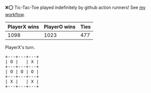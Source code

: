 :x::o: Tic-Tac-Toe played indefinitely by github action runners! See [my workflow](.github/workflows/play.yaml).

|PlayerX wins|PlayerO wins|Ties|
|-|-|-|
|1098|1023|477|

PlayerX's turn.

<pre>
+---+---+---+
| O |   | X |
+---+---+---+
| O | O | O |
+---+---+---+
| X |   | X |
+---+---+---+
</pre>